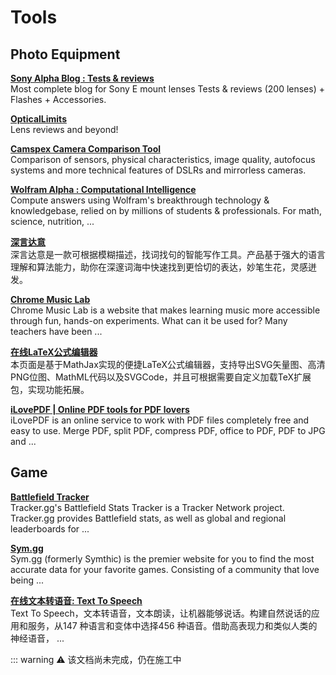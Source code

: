 # Tools

## Photo Equipment

[**Sony Alpha Blog : Tests & reviews**](https://sonyalpha.blog/)  
Most complete blog for Sony E mount lenses Tests & reviews (200 lenses) + Flashes + Accessories.

[**OpticalLimits**](https://www.opticallimits.com/)  
Lens reviews and beyond!

[**Camspex Camera Comparison Tool**](https://camspex.com/)  
Comparison of sensors, physical characteristics, image quality, autofocus systems and more technical features of DSLRs and mirrorless cameras.

[**Wolfram Alpha : Computational Intelligence**](https://www.wolframalpha.com/)  
Compute answers using Wolfram's breakthrough technology & knowledgebase, relied on by millions of students & professionals. For math, science, nutrition, ...

[**深言达意**](https://www.shenyandayi.com/)  
深言达意是一款可根据模糊描述，找词找句的智能写作工具。产品基于强大的语言理解和算法能力，助你在深邃词海中快速找到更恰切的表达，妙笔生花，灵感迸发。

[**Chrome Music Lab**](https://musiclab.chromeexperiments.com/)  
Chrome Music Lab is a website that makes learning music more accessible through fun, hands-on experiments. What can it be used for? Many teachers have been ...

[**在线LaTeX公式编辑器**](https://www.latexlive.com/)  
本页面是基于MathJax实现的便捷LaTeX公式编辑器，支持导出SVG矢量图、高清PNG位图、MathML代码以及SVGCode，并且可根据需要自定义加载TeX扩展包，实现功能拓展。

[**iLovePDF | Online PDF tools for PDF lovers**](https://www.ilovepdf.com/)  
iLovePDF is an online service to work with PDF files completely free and easy to use. Merge PDF, split PDF, compress PDF, office to PDF, PDF to JPG and ...

## Game

[**Battlefield Tracker**](https://battlefieldtracker.com/)  
Tracker.gg's Battlefield Stats Tracker is a Tracker Network project. Tracker.gg provides Battlefield stats, as well as global and regional leaderboards for ...

[**Sym.gg**](https://sym.gg/)  
Sym.gg (formerly Symthic) is the premier website for you to find the most accurate data for your favorite games. Consisting of a community that love being ...

[**在线文本转语音: Text To Speech**](https://www.text-to-speech.cn/)  
Text To Speech，文本转语音，文本朗读，让机器能够说话。构建自然说话的应用和服务，从147 种语言和变体中选择456 种语音。借助高表现力和类似人类的神经语音， ...


::: warning ⚠️ 该文档尚未完成，仍在施工中